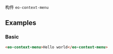 构件 `eo-context-menu`

## Examples

### Basic

```html preview
<eo-context-menu>Hello world</eo-context-menu>
```
